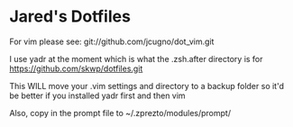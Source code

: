 Jared's Dotfiles
===========
For vim please see: git://github.com/jcugno/dot_vim.git

I use yadr at the moment which is what the .zsh.after directory is for
https://github.com/skwp/dotfiles.git

This WILL move your .vim settings and directory to a backup folder so it'd be
better if you installed yadr first and then vim

Also, copy in the prompt file to ~/.zprezto/modules/prompt/
